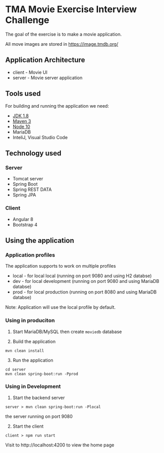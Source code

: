 # TMA Movie Exercise Interview Challenge

The goal of the exercise is to make a movie application.

All move images are stored in https://image.tmdb.org/

## Application Architecture
- client - Movie UI
- server - Movie server application 


## Tools used

For building and running the application we need:

- [JDK 1.8](http://www.oracle.com/technetwork/java/javase/downloads/jdk8-downloads-2133151.html)
- [Maven 3](https://maven.apache.org)
- [Node 10](https://nodejs.org/en/)
- MariaDB
- InteliJ, Visual Studio Code

## Technology used
### Server
+ Tomcat server
+ Spring Boot
+ Spring REST DATA
+ Spring JPA

### Client
+ Angular 8
+ Bootstrap 4

## Using the application

### Application profiles

The application supports to work on multiple profiles
- local - for local local (running on port 9080 and using H2 databse)
- dev - for local development (running on port 9080 and using MariaDB databse)
- prod - for local production (running on port 8080 and using MariaDB databse)

Note: Application will use the local profile by default.

### Using in produciton 

1. Start MariaDB/MySQL then create `moviedb` database

2. Build the application

```shell
mvn clean install
```
3. Run the application

```shell
cd server 
mvn clean spring-boot:run -Pprod
```

###  Using in Development

1. Start the backend server

```shell 
server > mvn clean spring-boot:run -Plocal
```
the server running on port 9080

2. Start the client

```shell 
client > npm run start
```
Visit to http://localhost:4200 to view the home page
